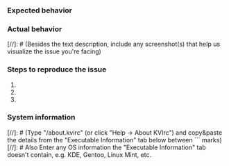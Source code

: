 ### Expected behavior


### Actual behavior


[//]: # (Besides the text description, include any screenshot(s) that help us visualize the issue you're facing)

### Steps to reproduce the issue
1.
2.
3.

### System information
[//]: # (Type "/about.kvirc" (or click "Help → About KVIrc") and copy&paste the details from the "Executable Information" tab below between ``` marks)
[//]: # Also Enter any OS information the "Executable Information" tab doesn't contain, e.g. KDE, Gentoo, Linux Mint, etc.

```
```

